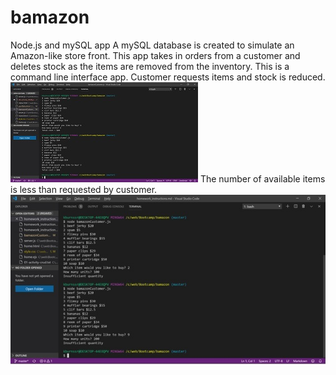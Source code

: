 # bamazon
Node.js and mySQL app
A mySQL database is created to simulate an Amazon-like store front.
This app takes in orders from a customer and deletes stock as the items are removed from the inventory.
This is a command line interface app.
Customer requests items and stock is reduced.
![Alt text](./assets/images/bamazon.jpg)
The number of available items is less than requested by customer.
![Alt text](./assets/images/bamazon2.jpg)